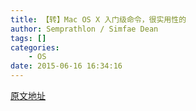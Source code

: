 ```yaml
---
title: 【转】Mac OS X 入门级命令，很实用性的
author: Semprathlon / Simfae Dean
tags: []
categories:
	- OS
date: 2015-06-16 16:34:16
---
```

[原文地址](http://blog.csdn.net/itianyi/article/details/8603185)